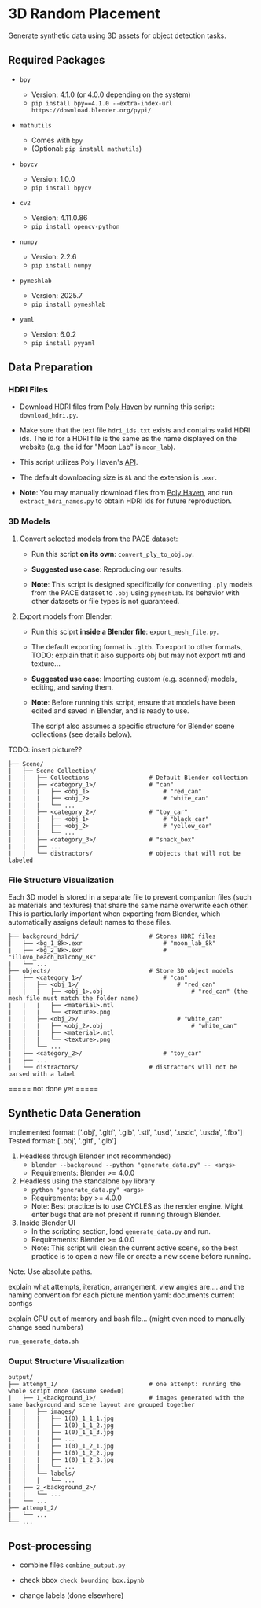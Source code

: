 # 3D Random Placement

Generate synthetic data using 3D assets for object detection tasks.

## Required Packages

- ```bpy```
    - Version: 4.1.0 (or 4.0.0 depending on the system)
    - ```pip install bpy==4.1.0 --extra-index-url https://download.blender.org/pypi/```

- ```mathutils```
    - Comes with ```bpy```
    - (Optional: ```pip install mathutils```)

- ```bpycv```
    - Version: 1.0.0
    - ```pip install bpycv```
    
- ```cv2```
    - Version: 4.11.0.86
    - ```pip install opencv-python```

- ```numpy```
    - Version: 2.2.6
    - ```pip install numpy```

- ```pymeshlab```
    - Version: 2025.7
    - ```pip install pymeshlab```

- ```yaml```
    - Version: 6.0.2
    - ```pip install pyyaml```

## Data Preparation

### HDRI Files

- Download HDRI files from [Poly Haven](https://polyhaven.com/hdris) by running this script: ```download_hdri.py```. 

- Make sure that the text file ```hdri_ids.txt``` exists and contains valid HDRI ids. The id for a HDRI file is the same as the name displayed on the website (e.g. the id for "Moon Lab" is ```moon_lab```).

- This script utilizes Poly Haven's [API](https://redocly.github.io/redoc/?url=https://api.polyhaven.com/api-docs/swagger.json&nocors).

- The default downloading size is ```8k``` and the extension is ```.exr```.

- **Note**: You may manually download files from [Poly Haven](https://polyhaven.com/hdris), and run ```extract_hdri_names.py``` to obtain HDRI ids for future reproduction.

### 3D Models

1. Convert selected models from the PACE dataset:

    - Run this script **on its own**: ```convert_ply_to_obj.py```.

    - **Suggested use case**: Reproducing our results.

    - **Note**: This script is designed specifically for converting ```.ply``` models from the PACE dataset to ```.obj``` using ```pymeshlab```. Its behavior with other datasets or file types is not guaranteed.

2. Export models from Blender:

    - Run this sciprt **inside a Blender file**: ```export_mesh_file.py```.

    - The default exporting format is ```.gltb```. To export to other formats, TODO: explain that it also supports obj but may not export mtl and texture...

    - **Suggested use case**: Importing custom (e.g. scanned) models, editing, and saving them.

    - **Note**: Before running this script, ensure that models have been edited and saved in Blender, and is ready to use. 
    
        The script also assumes a specific structure for Blender scene collections (see details below).

TODO: insert picture??

```
├── Scene/                            
|   ├── Scene Collection/
|   |   ├── Collections                 # Default Blender collection
|   |   ├── <category_1>/               # "can"
|   |   |   ├── <obj_1>                     # "red_can"
|   |   |   ├── <obj_2>                     # "white_can"
|   |   |   └── ...
|   |   ├── <category_2>/               # "toy_car"
|   |   |   ├── <obj_1>                     # "black_car"
|   |   |   ├── <obj_2>                     # "yellow_car"
|   |   |   └── ...
|   |   ├── <category_3>/               # "snack_box"
|   |   ├── ...
|   |   └── distractors/                # objects that will not be labeled
```

### File Structure Visualization

Each 3D model is stored in a separate file to prevent companion files (such as materials and textures) that share the same name overwrite each other. This is particularly important when exporting from Blender, which automatically assigns default names to these files.

```                           
├── background_hdri/                    # Stores HDRI files
|   ├── <bg_1_8k>.exr                       # "moon_lab_8k"
|   ├── <bg_2_8k>.exr                       # "illovo_beach_balcony_8k"
|   └── ...
├── objects/                            # Store 3D object models
|   ├── <category_1>/                       # "can"
|   |   ├── <obj_1>/                            # "red_can"
|   |   |   ├── <obj_1>.obj                         # "red_can" (the mesh file must match the folder name)
|   |   |   ├── <material>.mtl
|   |   |   └── <texture>.png
|   |   ├── <obj_2>/                            # "white_can"
|   |   |   ├── <obj_2>.obj                         # "white_can"
|   |   |   ├── <material>.mtl
|   |   |   └── <texture>.png
|   |   └── ...
|   ├── <category_2>/                       # "toy_car"
|   ├── ...
|   └── distractors/                    # distractors will not be parsed with a label
```



===== not done yet =====



## Synthetic Data Generation

Implemented format: ['.obj', '.gltf', '.glb', '.stl', '.usd', '.usdc', '.usda', '.fbx']
Tested format: ['.obj', '.gltf', '.glb']

1. Headless through Blender (not recommended)
    - ```blender --background --python "generate_data.py" -- <args>```
    - Requirements: Blender >= 4.0.0
2. Headless using the standalone ```bpy``` library
    - ```python "generate_data.py" <args>```
    - Requirements: bpy >= 4.0.0
    - Note: Best practice is to use CYCLES as the render engine. Might enter bugs that are not present if running through Blender.
3. Inside Blender UI
    - In the scripting section, load ```generate_data.py``` and run. 
    - Requirements: Blender >= 4.0.0
    - Note: This script will clean the current active scene, so the best practice is to open a new file or create a new scene before running.

Note: Use absolute paths.

explain what attempts, iteration, arrangement, view angles are.... and the naming convention for each picture
mention yaml: documents current configs

explain GPU out of memory and bash file... (might even need to manually change seed numbers)

```run_generate_data.sh```

### Ouput Structure Visualization

```
output/
├── attempt_1/                          # one attempt: running the whole script once (assume seed=0)
|   ├── 1_<background_1>/               # images generated with the same background and scene layout are grouped together
|   |   ├── images/
|   |   |   ├── 1(0)_1_1_1.jpg
|   |   |   ├── 1(0)_1_1_2.jpg
|   |   |   ├── 1(0)_1_1_3.jpg
|   |   |   ├── ...
|   |   |   ├── 1(0)_1_2_1.jpg
|   |   |   ├── 1(0)_1_2_2.jpg
|   |   |   ├── 1(0)_1_2_3.jpg
|   |   |   └── ...
|   |   └── labels/
|   |   |   └── ...
|   ├── 2_<background_2>/
|   |   └── ...
|   └── ...
├── attempt_2/
|   └── ...
└── ... 
```

## Post-processing

- combine files 
```combine_output.py```

- check bbox
```check_bounding_box.ipynb```

- change labels (done elsewhere)